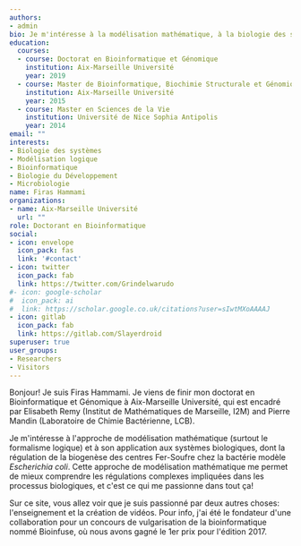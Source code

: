 ```yaml
---
authors:
- admin
bio: Je m'intéresse à la modélisation mathématique, à la biologie des systèmes et à la bioinformatique.
education:
  courses:
  - course: Doctorat en Bioinformatique et Génomique
    institution: Aix-Marseille Université
    year: 2019
  - course: Master de Bioinformatique, Biochimie Structurale et Génomique
    institution: Aix-Marseille Université
    year: 2015
  - course: Master en Sciences de la Vie
    institution: Université de Nice Sophia Antipolis
    year: 2014
email: ""
interests:
- Biologie des systèmes
- Modélisation logique
- Bioinformatique
- Biologie du Développement
- Microbiologie
name: Firas Hammami
organizations:
- name: Aix-Marseille Université
  url: ""
role: Doctorant en Bioinformatique
social:
- icon: envelope
  icon_pack: fas
  link: '#contact'
- icon: twitter
  icon_pack: fab
  link: https://twitter.com/Grindelwarudo
#- icon: google-scholar
#  icon_pack: ai
#  link: https://scholar.google.co.uk/citations?user=sIwtMXoAAAAJ
- icon: gitlab
  icon_pack: fab
  link: https://gitlab.com/Slayerdroid
superuser: true
user_groups:
- Researchers
- Visitors
---
```


Bonjour! Je suis Firas Hammami. Je viens de finir mon doctorat en Bioinformatique et Génomique à Aix-Marseille Université, qui est encadré par Elisabeth Remy (Institut de Mathématiques de Marseille, I2M) and Pierre Mandin (Laboratoire de Chimie Bactérienne, LCB).

Je m'intéresse à l'approche de modélisation mathématique (surtout le formalisme logique) et à son application aux systèmes biologiques, dont la régulation de la biogenèse des centres Fer-Soufre chez la bactérie modèle *Escherichia coli*. Cette approche de modélisation mathématique me permet de mieux comprendre les régulations complexes impliquées dans les processus biologiques, et c'est ce qui me passionne dans tout ça!

Sur ce site, vous allez voir que je suis passionné par deux autres choses: l'enseignement et la création de vidéos. Pour info, j'ai été le fondateur d'une collaboration pour un concours de vulgarisation de la bioinformatique nommé Bioinfuse, où nous avons gagné le 1er prix pour l'édition 2017.